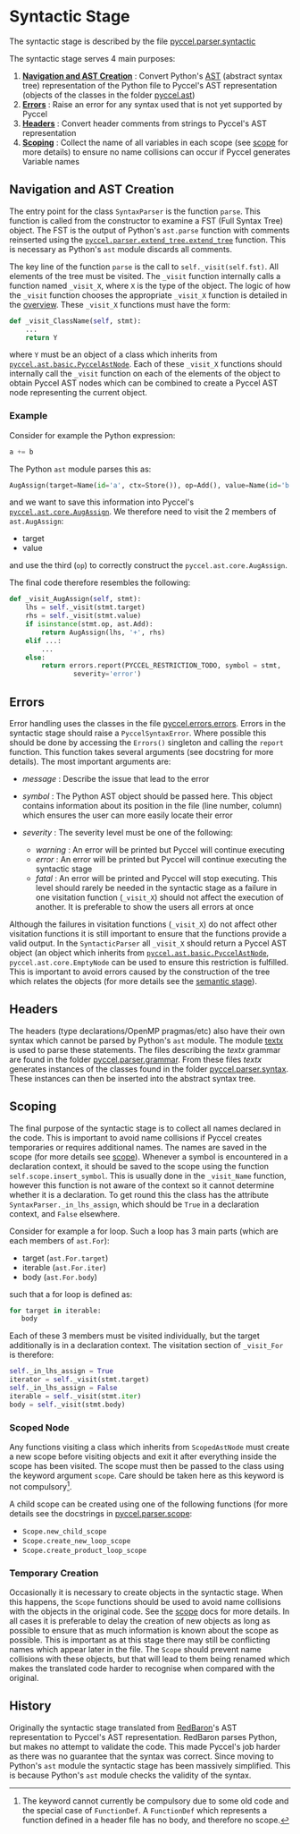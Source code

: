 # Syntactic Stage

The syntactic stage is described by the file [pyccel.parser.syntactic](../pyccel/parser/syntactic.py)

The syntactic stage serves 4 main purposes:

1.  [**Navigation and AST Creation**](#navigation-and-ast-creation) : Convert Python's [AST](https://docs.Python.org/3/library/ast.html) (abstract syntax tree) representation of the Python file to Pyccel's AST representation (objects of the classes in the folder [pyccel.ast](../pyccel/ast))
2.  [**Errors**](#errors) : Raise an error for any syntax used that is not yet supported by Pyccel
3.  [**Headers**](#headers) : Convert header comments from strings to Pyccel's AST representation
4.  [**Scoping**](#scoping) : Collect the name of all variables in each scope (see [scope](scope.md) for more details) to ensure no name collisions can occur if Pyccel generates Variable names

## Navigation and AST Creation

The entry point for the class `SyntaxParser` is the function `parse`.
This function is called from the constructor to examine a FST (Full Syntax Tree) object.
The FST is the output of Python's `ast.parse` function with comments reinserted using the [`pyccel.parser.extend_tree.extend_tree`](../pyccel/parser/extend_tree.py) function.
This is necessary as Python's `ast` module discards all comments.

The key line of the function `parse` is the call to `self._visit(self.fst)`.
All elements of the tree must be visited.
The `_visit` function internally calls a function named `_visit_X`, where `X` is the type of the object.
The logic of how the `_visit` function chooses the appropriate `_visit_X` function is detailed in the [overview](./overview.md#function-naming-conventionsfile-navigation).
These `_visit_X` functions must have the form:

```python
def _visit_ClassName(self, stmt):
    ...
    return Y
```

where `Y` must be an object of a class which inherits from [`pyccel.ast.basic.PyccelAstNode`](../pyccel/ast/basic.py).
Each of these `_visit_X` functions should internally call the `_visit` function on each of the elements of the object to obtain Pyccel AST nodes which can be combined to create a Pyccel AST node representing the current object.

### Example

Consider for example the Python expression:

```python
a += b
```

The Python `ast` module parses this as:

```python
AugAssign(target=Name(id='a', ctx=Store()), op=Add(), value=Name(id='b', ctx=Load()))
```

and we want to save this information into Pyccel's [`pyccel.ast.core.AugAssign`](../pyccel/ast/core.py).
We therefore need to visit the 2 members of `ast.AugAssign`:

-   target
-   value

and use the third (`op`) to correctly construct the `pyccel.ast.core.AugAssign`.

The final code therefore resembles the following:

```python
def _visit_AugAssign(self, stmt):
    lhs = self._visit(stmt.target)
    rhs = self._visit(stmt.value)
    if isinstance(stmt.op, ast.Add):
        return AugAssign(lhs, '+', rhs)
    elif ...:
        ...
    else:
        return errors.report(PYCCEL_RESTRICTION_TODO, symbol = stmt,
                severity='error')
```

## Errors

Error handling uses the classes in the file [pyccel.errors.errors](../pyccel/errors/errors.py).
Errors in the syntactic stage should raise a `PyccelSyntaxError`.
Where possible this should be done by accessing the `Errors()` singleton and calling the `report` function.
This function takes several arguments (see docstring for more details).
The most important arguments are:

-   _message_ : Describe the issue that lead to the error

-   _symbol_ : The Python AST object should be passed here. This object contains information about its position in the file (line number, column) which ensures the user can more easily locate their error

-   _severity_ : The severity level must be one of the following:
    -   _warning_ : An error will be printed but Pyccel will continue executing
    -   _error_ : An error will be printed but Pyccel will continue executing the syntactic stage
    -   _fatal_ : An error will be printed and Pyccel will stop executing. This level should rarely be needed in the syntactic stage as a failure in one visitation function (`_visit_X`) should not affect the execution of another. It is preferable to show the users all errors at once

Although the failures in visitation functions (`_visit_X`) do not affect other visitation functions it is still important to ensure that the functions provide a valid output.
In the `SyntacticParser` all `_visit_X` should return a Pyccel AST object (an object which inherits from [`pyccel.ast.basic.PyccelAstNode`](../pyccel/ast/basic.py), `pyccel.ast.core.EmptyNode` can be used to ensure this restriction is fulfilled.
This is important to avoid errors caused by the construction of the tree which relates the objects (for more details see the [semantic stage](semantic_stage.md#Object-tree)).

## Headers

The headers (type declarations/OpenMP pragmas/etc) also have their own syntax which cannot be parsed by Python's `ast` module.
The module [textx](http://textx.github.io/textX/stable/) is used to parse these statements.
The files describing the _textx_ grammar are found in the folder [pyccel.parser.grammar](../pyccel/parser/grammar).
From these files _textx_ generates instances of the classes found in the folder [pyccel.parser.syntax](../pyccel/parser/syntax).
These instances can then be inserted into the abstract syntax tree.

## Scoping

The final purpose of the syntactic stage is to collect all names declared in the code.
This is important to avoid name collisions if Pyccel creates temporaries or requires additional names.
The names are saved in the scope (for more details see [scope](scope.md)).
Whenever a symbol is encountered in a declaration context, it should be saved to the scope using the function `self.scope.insert_symbol`.
This is usually done in the `_visit_Name` function, however this function is not aware of the context so it cannot determine whether it is a declaration.
To get round this the class has the attribute `SyntaxParser._in_lhs_assign`, which should be `True` in a declaration context, and `False` elsewhere.

Consider for example a for loop. Such a loop has 3 main parts (which are each members of `ast.For`):

-   target  (`ast.For.target`)
-   iterable  (`ast.For.iter`)
-   body (`ast.For.body`)

such that a for loop is defined as:

```python
for target in iterable:
   body
```

Each of these 3 members must be visited individually, but the target additionally is in a declaration context.
The visitation section of `_visit_For` is therefore:

```python
self._in_lhs_assign = True
iterator = self._visit(stmt.target)
self._in_lhs_assign = False
iterable = self._visit(stmt.iter)
body = self._visit(stmt.body)
```

### Scoped Node

Any functions visiting a class which inherits from `ScopedAstNode` must create a new scope before visiting objects and exit it after everything inside the scope has been visited.
The scope must then be passed to the class using the keyword argument `scope`.
Care should be taken here as this keyword is not compulsory[^1].

[^1]: The keyword cannot currently be compulsory due to some old code and the special case of `FunctionDef`. A `FunctionDef` which represents a function defined in a header file has no body, and therefore no scope.

A child scope can be created using one of the following functions (for more details see the docstrings in [pyccel.parser.scope](../pyccel/parser/scope.py):

-   `Scope.new_child_scope`
-   `Scope.create_new_loop_scope`
-   `Scope.create_product_loop_scope`

### Temporary Creation

Occasionally it is necessary to create objects in the syntactic stage.
When this happens, the `Scope` functions should be used to avoid name collisions with the objects in the original code.
See the [scope](scope.md) docs for more details.
In all cases it is preferable to delay the creation of new objects as long as possible to ensure that as much information is known about the scope as possible.
This is important as at this stage there may still be conflicting names which appear later in the file.
The `Scope` should prevent name collisions with these objects, but that will lead to them being renamed which makes the translated code harder to recognise when compared with the original.

## History

Originally the syntactic stage translated from [RedBaron](https://github.com/PyCQA/redbaron)'s AST representation to Pyccel's AST representation.
RedBaron parses Python, but makes no attempt to validate the code.
This made Pyccel's job harder as there was no guarantee that the syntax was correct.
Since moving to Python's `ast` module the syntactic stage has been massively simplified.
This is because Python's `ast` module checks the validity of the syntax.
